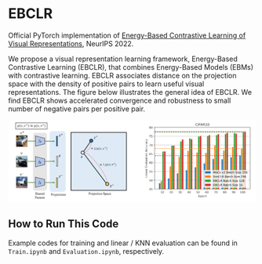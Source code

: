 # EBCLR
Official PyTorch implementation of [Energy-Based Contrastive Learning of Visual Representations](https://arxiv.org/abs/2202.04933), NeurIPS 2022.

We propose a visual representation learning framework, Energy-Based Contrastive Learning (EBCLR), that combines Energy-Based Models (EBMs) with contrastive learning. EBCLR associates distance on the projection space with the density of positive pairs to learn useful visual representations. The figure below illustrates the general idea of EBCLR. We find EBCLR shows accelerated convergence and robustness to small number of negative pairs per positive pair.

<p align="center">
  <img src="https://github.com/1202kbs/EBCLR/blob/main/assets/main.png" />
</p>

## How to Run This Code

Example codes for training and linear / KNN evaluation can be found in `Train.ipynb` and `Evaluation.ipynb`, respectively.
